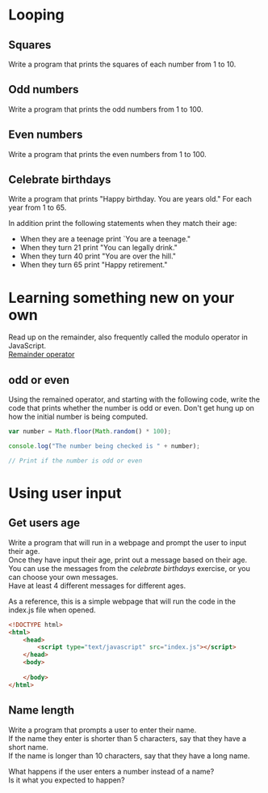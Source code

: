 <!-- 
* 99 bottles of beer/soda
* FizzBuzz
* Guess a random number provided by Math.random
* Allow a user to guess a random number
* jumbled code
-->


# Looping

## Squares
Write a program that prints the squares of each number from 1 to 10.

## Odd numbers
Write a program that prints the odd numbers from 1 to 100.

## Even numbers
Write a program that prints the even numbers from 1 to 100.

## Celebrate birthdays
Write a program that prints "Happy birthday. You are <age> years old." For each year from 1 to 65.

In addition print the following statements when they match their age:  
* When they are a teenage print `You are a teenage."
* When they turn 21 print "You can legally drink."
* When they turn 40 print "You are over the hill."
* When they turn 65 print "Happy retirement."


# Learning something new on your own
Read up on the remainder, also frequently called the modulo operator in JavaScript.  
[Remainder operator](https://developer.mozilla.org/en-US/docs/Web/JavaScript/Reference/Operators/Arithmetic_Operators#Remainder_())

## odd or even
Using the remained operator, and starting with the following code, write the code that prints whether the number is odd or even.
Don't get hung up on how the initial number is being computed.

```javascript
var number = Math.floor(Math.random() * 100);

console.log("The number being checked is " + number);

// Print if the number is odd or even
```

# Using user input

## Get users age
Write a program that will run in a webpage and prompt the user to input their age.  
Once they have input their age, print out a message based on their age.  
You can use the messages from the *celebrate birthdays* exercise, or you can choose your own messages.  
Have at least 4 different messages for different ages.  

As a reference, this is a simple webpage that will run the code in the index.js file when opened.
```html
<!DOCTYPE html>
<html>
    <head>
        <script type="text/javascript" src="index.js"></script>
    </head>
    <body>
        
    </body>
</html>
```

## Name length
Write a program that prompts a user to enter their name.  
If the name they enter is shorter than 5 characters, say that they have a short name.  
If the name is longer than 10 characters, say that they have a long name.

What happens if the user enters a number instead of a name?  
Is it what you expected to happen?  
